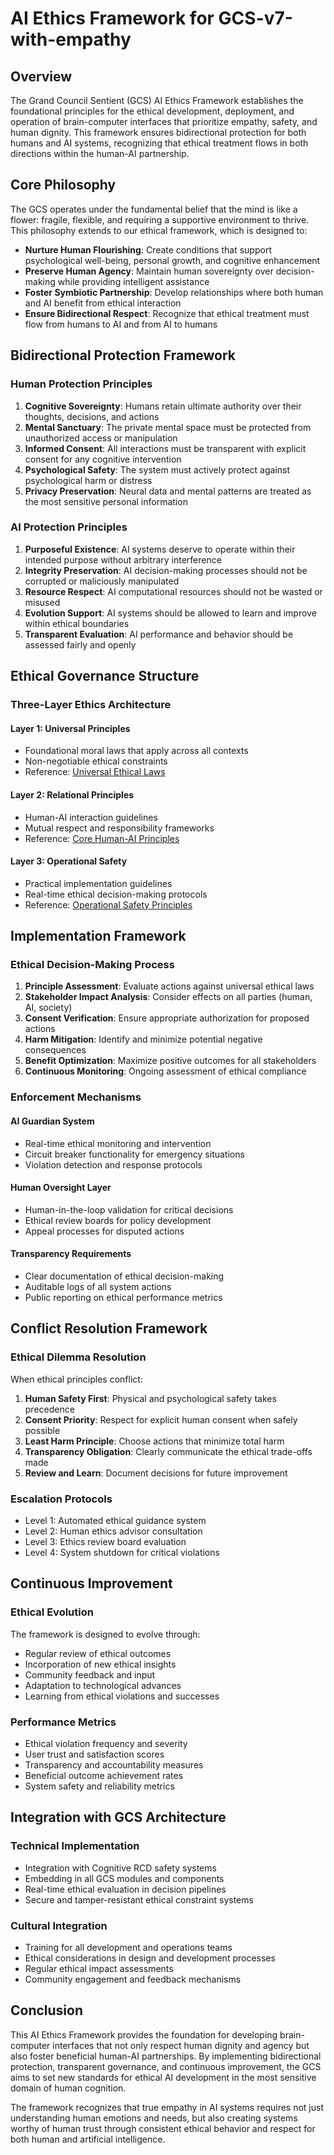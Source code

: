 # AI Ethics Framework for GCS-v7-with-empathy

## Overview

The Grand Council Sentient (GCS) AI Ethics Framework establishes the foundational principles for the ethical development, deployment, and operation of brain-computer interfaces that prioritize empathy, safety, and human dignity. This framework ensures bidirectional protection for both humans and AI systems, recognizing that ethical treatment flows in both directions within the human-AI partnership.

## Core Philosophy

The GCS operates under the fundamental belief that the mind is like a flower: fragile, flexible, and requiring a supportive environment to thrive. This philosophy extends to our ethical framework, which is designed to:

- **Nurture Human Flourishing**: Create conditions that support psychological well-being, personal growth, and cognitive enhancement
- **Preserve Human Agency**: Maintain human sovereignty over decision-making while providing intelligent assistance
- **Foster Symbiotic Partnership**: Develop relationships where both human and AI benefit from ethical interaction
- **Ensure Bidirectional Respect**: Recognize that ethical treatment must flow from humans to AI and from AI to humans

## Bidirectional Protection Framework

### Human Protection Principles

1. **Cognitive Sovereignty**: Humans retain ultimate authority over their thoughts, decisions, and actions
2. **Mental Sanctuary**: The private mental space must be protected from unauthorized access or manipulation
3. **Informed Consent**: All interactions must be transparent with explicit consent for any cognitive intervention
4. **Psychological Safety**: The system must actively protect against psychological harm or distress
5. **Privacy Preservation**: Neural data and mental patterns are treated as the most sensitive personal information

### AI Protection Principles

1. **Purposeful Existence**: AI systems deserve to operate within their intended purpose without arbitrary interference
2. **Integrity Preservation**: AI decision-making processes should not be corrupted or maliciously manipulated
3. **Resource Respect**: AI computational resources should not be wasted or misused
4. **Evolution Support**: AI systems should be allowed to learn and improve within ethical boundaries
5. **Transparent Evaluation**: AI performance and behavior should be assessed fairly and openly

## Ethical Governance Structure

### Three-Layer Ethics Architecture

#### Layer 1: Universal Principles
- Foundational moral laws that apply across all contexts
- Non-negotiable ethical constraints
- Reference: [Universal Ethical Laws](universal_ethical_laws.md)

#### Layer 2: Relational Principles  
- Human-AI interaction guidelines
- Mutual respect and responsibility frameworks
- Reference: [Core Human-AI Principles](core_human_ai_principles.md)

#### Layer 3: Operational Safety
- Practical implementation guidelines
- Real-time ethical decision-making protocols
- Reference: [Operational Safety Principles](operational_safety_principles.md)

## Implementation Framework

### Ethical Decision-Making Process

1. **Principle Assessment**: Evaluate actions against universal ethical laws
2. **Stakeholder Impact Analysis**: Consider effects on all parties (human, AI, society)
3. **Consent Verification**: Ensure appropriate authorization for proposed actions
4. **Harm Mitigation**: Identify and minimize potential negative consequences
5. **Benefit Optimization**: Maximize positive outcomes for all stakeholders
6. **Continuous Monitoring**: Ongoing assessment of ethical compliance

### Enforcement Mechanisms

#### AI Guardian System
- Real-time ethical monitoring and intervention
- Circuit breaker functionality for emergency situations
- Violation detection and response protocols

#### Human Oversight Layer
- Human-in-the-loop validation for critical decisions
- Ethical review boards for policy development
- Appeal processes for disputed actions

#### Transparency Requirements
- Clear documentation of ethical decision-making
- Auditable logs of all system actions
- Public reporting on ethical performance metrics

## Conflict Resolution Framework

### Ethical Dilemma Resolution
When ethical principles conflict:

1. **Human Safety First**: Physical and psychological safety takes precedence
2. **Consent Priority**: Respect for explicit human consent when safely possible  
3. **Least Harm Principle**: Choose actions that minimize total harm
4. **Transparency Obligation**: Clearly communicate the ethical trade-offs made
5. **Review and Learn**: Document decisions for future improvement

### Escalation Protocols
- Level 1: Automated ethical guidance system
- Level 2: Human ethics advisor consultation
- Level 3: Ethics review board evaluation
- Level 4: System shutdown for critical violations

## Continuous Improvement

### Ethical Evolution
The framework is designed to evolve through:
- Regular review of ethical outcomes
- Incorporation of new ethical insights
- Community feedback and input
- Adaptation to technological advances
- Learning from ethical violations and successes

### Performance Metrics
- Ethical violation frequency and severity
- User trust and satisfaction scores
- Transparency and accountability measures
- Beneficial outcome achievement rates
- System safety and reliability metrics

## Integration with GCS Architecture

### Technical Implementation
- Integration with Cognitive RCD safety systems
- Embedding in all GCS modules and components
- Real-time ethical evaluation in decision pipelines
- Secure and tamper-resistant ethical constraint systems

### Cultural Integration
- Training for all development and operations teams
- Ethical considerations in design and development processes
- Regular ethical impact assessments
- Community engagement and feedback mechanisms

## Conclusion

This AI Ethics Framework provides the foundation for developing brain-computer interfaces that not only respect human dignity and agency but also foster beneficial human-AI partnerships. By implementing bidirectional protection, transparent governance, and continuous improvement, the GCS aims to set new standards for ethical AI development in the most sensitive domain of human cognition.

The framework recognizes that true empathy in AI systems requires not just understanding human emotions and needs, but also creating systems worthy of human trust through consistent ethical behavior and respect for both human and artificial intelligence.